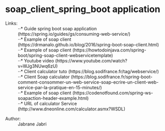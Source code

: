 # soap_client_spring_boot application

<dl>
<dt>Links:</dt>
<dd>⋅⋅* Guide spring boot soap application (https://spring.io/guides/gs/consuming-web-service/)</dd>
<dd>⋅⋅* Example of soap client (https://drmanalo.github.io/blog/2016/spring-boot-soap-client.html)</dd>
<dd>⋅⋅* Example of soap client (https://howtodoinjava.com/spring-boot/spring-soap-client-webservicetemplate)</dd>
<dd>⋅⋅* Youtube video (https://www.youtube.com/watch?v=WJg3NUwq6zU)</dd>
<dd>⋅⋅* Client calculator tuto (https://blog.sodifrance.fr/tag/webservice/)</dd>
<dd>⋅⋅* Client Soap calculator (https://blog.sodifrance.fr/spring-boot-comment-consommer-un-web-service-soap-ecrire-un-client-web-service-par-la-pratique-en-15-minutes/)</dd>
<dd>⋅⋅* Example of soap client (https://codenotfound.com/spring-ws-soapaction-header-example.html)</dd>
<dd>⋅⋅* URL of calculator Service (http://www.dneonline.com/calculator.asmx?WSDL)</dd>
</dl>

<dl>
  <dt>Author:</dt>
  <dd>Jabrane Jabri</dd>
</dl>
